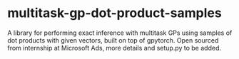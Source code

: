 # multitask-gp-dot-product-samples
A library for performing exact inference with multitask GPs using samples of dot products with given vectors, built on top of gpytorch. Open sourced from internship at Microsoft Ads, more details and setup.py to be added.
